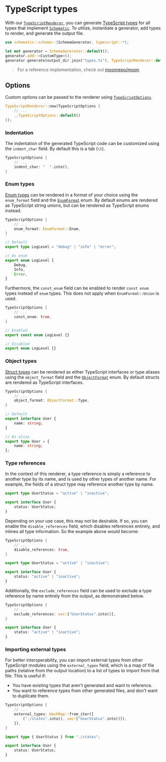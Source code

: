 # TypeScript types

With our
[`TypeScriptRenderer`](https://docs.rs/schematic/latest/schematic/schema/typescript/struct.TypeScriptRenderer.html),
you can generate [TypeScript types](https://www.typescriptlang.org/) for all types that implement
[`Schematic`](https://docs.rs/schematic/latest/schematic/schema/trait.Schematic.html). To utilize,
instantiate a generator, add types to render, and generate the output file.

```rust
use schematic::schema::{SchemaGenerator, typescript::*};

let mut generator = SchemaGenerator::default();
generator.add::<CustomType>();
generator.generate(output_dir.join("types.ts"), TypeScriptRenderer::default())?;
```

> For a reference implementation, check out
> [moonrepo/moon](https://github.com/moonrepo/moon/blob/master/nextgen/config/src/main.rs).

## Options

Custom options can be passed to the renderer using
[`TypeScriptOptions`](https://docs.rs/schematic/latest/schematic/schema/typescript/struct.TypeScriptOptions.html).

```rust
TypeScriptRenderer::new(TypeScriptOptions {
	// ...
	..TypeScriptOptions::default()
});
```

### Indentation

The indentation of the generated TypeScript code can be customized using the `indent_char` field. By
default this is a tab (`\t`).

```rust
TypeScriptOptions {
	// ...
	indent_char: "  ".into(),
}
```

### Enum types

[Enum types](../enum.md) can be rendered in a format of your choice using the `enum_format` field
and the
[`EnumFormat`](https://docs.rs/schematic/latest/schematic/schema/typescript/enum.EnumFormat.html)
enum. By default enums are rendered as TypeScript string unions, but can be rendered as TypeScript
enums instead.

```rust
TypeScriptOptions {
	// ...
	enum_format: EnumFormat::Enum,
}
```

```ts
// Default
export type LogLevel = "debug" | "info" | "error";

// As enum
export enum LogLevel {
	Debug,
	Info,
	Error,
}
```

Furthermore, the `const_enum` field can be enabled to render `const enum` types instead of `enum`
types. This does not apply when `EnumFormat::Union` is used.

```rust
TypeScriptOptions {
	// ...
	const_enum: true,
}
```

```ts
// Enabled
export const enum LogLevel {}

// Disabled
export enum LogLevel {}
```

### Object types

[Struct types](../struct.md) can be rendered as either TypeScript interfaces or type aliases using
the `object_format` field and the
[`ObjectFormat`](https://docs.rs/schematic/latest/schematic/schema/typescript/enum.ObjectFormat.html)
enum. By default structs are rendered as TypeScript interfaces.

```rust
TypeScriptOptions {
	// ...
	object_format: ObjectFormat::Type,
}
```

```ts
// Default
export interface User {
	name: string;
}

// As alias
export type User = {
	name: string;
};
```

### Type references

In the context of this renderer, a type reference is simply a reference to another type by its name,
and is used by other types of another name. For example, the fields of a struct type may reference
another type by name.

```ts
export type UserStatus = "active" | "inactive";

export interface User {
	status: UserStatus;
}
```

Depending on your use case, this may not be desirable. If so, you can enable the
`disable_references` field, which disables references entirely, and inlines all type information. So
the example above would become:

```rust
TypeScriptOptions {
	// ...
	disable_references: true,
}
```

```ts
export type UserStatus = "active" | "inactive";

export interface User {
	status: "active" | "inactive";
}
```

Additionally, the `exclude_references` field can be used to exclude a type reference by name
entirely from the output, as demonstrated below.

```rust
TypeScriptOptions {
	// ...
	exclude_references: vec!["UserStatus".into()],
}
```

```ts
export interface User {
	status: "active" | "inactive";
}
```

### Importing external types

For better interoperability, you can import external types from other TypeScript modules using the
`external_types` field, which is a map of file paths (relative from the output location) to a list
of types to import from that file. This is useful if:

- You have existing types that aren't generated and want to reference.
- You want to reference types from other generated files, and don't want to duplicate them.

```rust
TypeScriptOptions {
	// ...
	external_types: HashMap::from_iter([
		("./states".into(), vec!["UserStatus".into()]),
	]),
}
```

```ts
import type { UserStatus } from "./states";

export interface User {
	status: UserStatus;
}
```
